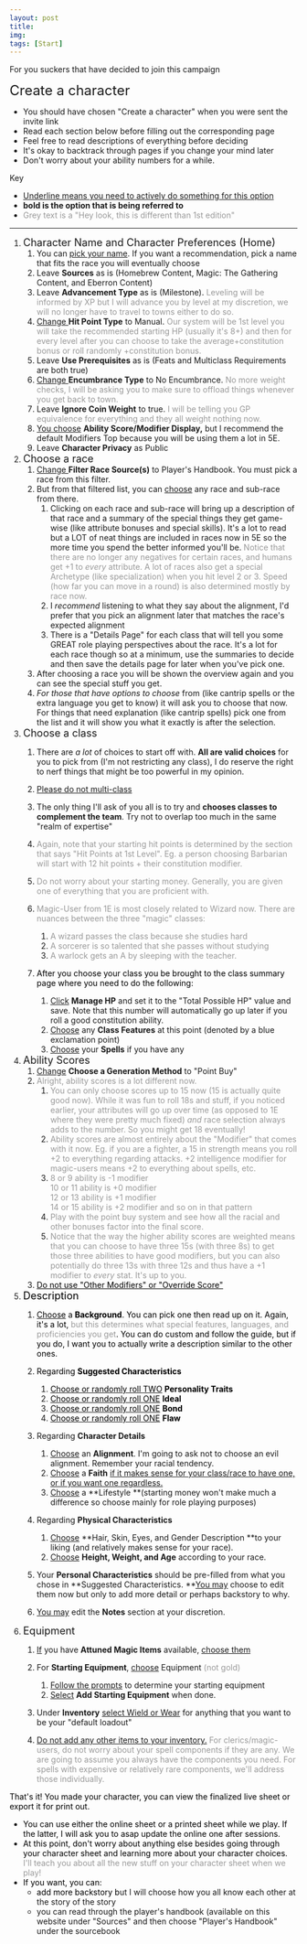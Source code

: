 ```yaml
---
layout: post
title: 
img: 
tags: [Start]
---
```


For you suckers that have decided to join this campaign <!--endexcerpt-->

<span style="font-size: 24px;">Create a character</span>

*   You should have chosen "Create a character" when you were sent the invite link
*   Read each section below before filling out the corresponding page
*   Feel free to read descriptions of everything before deciding
*   It's okay to backtrack through pages if you change your mind later
*   Don't worry about your ability numbers for a while.

Key

*   <span style="text-decoration: underline;">Underline means you need to actively do something for this option</span>
*   **bold is the option that is being referred to**
*   <span style="color: #999999;">Grey text is a "Hey look, this is different than 1st edition"</span>

* * *

1.  <span style="font-size: 18px;">Character Name and Character Preferences (Home)</span>
    1.  You can <span style="text-decoration: underline;">pick your name</span>. If you want a recommendation, pick a name that fits the race you will eventually choose
    2.  Leave **Sources** as is (Homebrew Content, Magic: The Gathering Content, and Eberron Content)
    3.  Leave **Advancement Type** as is (Milestone). <span style="color: #999999;">Leveling will be informed by XP but I will advance you by level at my discretion, we will no longer have to travel to towns either to do so.</span>
    4.  <span style="text-decoration: underline;">Change </span>**Hit Point Type** to Manual. <span style="color: #999999;">Our system will be 1st level you will take the recommended starting HP (usually it's 8+) and then for every level after you can choose to take the average+constitution bonus or roll randomly +constitution bonus.</span>
    5.  Leave **Use Prerequisites** as is (Feats and Multiclass Requirements are both true)
    6.  <span style="text-decoration: underline;">Change </span>**Encumbrance Type** to No Encumbrance. <span style="color: #999999;">No more weight checks, I will be asking you to make sure to offload things whenever you get back to town.</span>
    7.  Leave **Ignore Coin Weight** to true. <span style="color: #999999;">I will be telling you GP equivalence for everything and they all weight nothing now.</span>
    8.  <span style="text-decoration: underline;">You choose</span> **Ability Score/Modifier Display,** but I recommend the default Modifiers Top because you will be using them a lot in 5E. 
    9.  Leave **Character Privacy** as Public
2.  <span style="font-size: 18px;">Choose a race</span>
    1.  <span style="text-decoration: underline;">Change </span>**Filter Race Source(s)** to Player's Handbook. You must pick a race from this filter.
    2.  But from that filtered list, you can <span style="text-decoration: underline;">choose</span> any race and sub-race from there.
        1.  Clicking on each race and sub-race will bring up a description of that race and a summary of the special things they get game-wise (like attribute bonuses and special skills). It's a lot to read but a LOT of neat things are included in races now in 5E so the more time you spend the better informed you'll be. <span style="color: #999999;">Notice that there are no longer any negatives for certain races, and humans get +1 to _every_ attribute. A lot of races also get a special Archetype (like specialization) when you hit level 2 or 3\. Speed (how far you can move in a round) is also determined mostly by race now.</span>
        2.  I _recommend_ listening to what they say about the alignment, I'd prefer that you pick an alignment later that matches the race's expected alignment
        3.  There is a "Details Page" for each class that will tell you some GREAT role playing perspectives about the race. It's a lot for each race though so at a minimum, use the summaries to decide and then save the details page for later when you've pick one.
    3.  After choosing a race you will be shown the overview again and you can see the special stuff you get.
    4.  _For those that have options to choose_ from (like cantrip spells or the extra language you get to know) it will ask you to choose that now. For things that need explanation (like cantrip spells) pick one from the list and it will show you what it exactly is after the selection.
3.  <span style="font-size: 18px;">Choose a class</span>
    1.  There are _a lot_ of choices to start off with. **All are valid choices** for you to pick from (I'm not restricting any class), I do reserve the right to nerf things that might be too powerful in my opinion.
    2.  <span style="text-decoration: underline;">Please do not multi-class</span>
    3.  The only thing I'll ask of you all is to try and **chooses classes to complement the team**. Try not to overlap too much in the same "realm of expertise"
    4.  <span style="color: #999999;">Again, note that your starting hit points is determined by the section that says "Hit Points at 1st Level". Eg. a person choosing Barbarian will start with 12 hit points + their constitution modifier.</span>
    5.  <span style="color: #999999;">Do not worry about your starting money. Generally, you are given one of everything that you are proficient with.</span>
    6.  <span style="color: #999999;">Magic-User from 1E is most closely related to Wizard now. There are nuances between the three "magic" classes:</span>
        1.  <span style="color: #999999;">A wizard passes the class because she studies hard</span>
        2.  <span style="color: #999999;">A sorcerer is so talented that she passes without studying</span>
        3.  <span style="color: #999999;">A warlock gets an A by sleeping with the teacher.</span>
    7.  <span style="color: #000000;">After you choose your class you be brought to the class summary page where you need to do the following:</span>  

        1.  <span style="text-decoration: underline;">Click</span> **Manage HP** and set it to the "Total Possible HP" value and save. Note that this number will automatically go up later if you roll a good constitution ability.
        2.  <span style="text-decoration: underline;">Choose</span> any **Class Features** at this point (denoted by a blue exclamation point)
        3.  <span style="text-decoration: underline;">Choose</span> your **Spells** if you have any
4.  <span style="font-size: 18px;">Ability Scores</span>
    1.  <span style="text-decoration: underline;">Change</span> **Choose a Generation Method** to "Point Buy"
    2.  <span style="color: #999999;">Alright, ability scores is a lot different now. </span>
        1.  <span style="color: #999999;">You can only choose scores up to 15 now (15 is actually quite good now). While it was fun to roll 18s and stuff, if you noticed earlier, your attributes will go up over time (as opposed to 1E where they were pretty much fixed) _and_ race selection always adds to the number. So you might get 18 eventually!</span> 
        2.  <span style="color: #999999;">Ability scores are almost entirely about the "Modifier" that comes with it now. Eg. if you are a fighter, a 15 in strength means you roll +2 to everything regarding attacks. +2 intelligence modifier for magic-users means +2 to everything about spells, etc.</span>
        3.  <span style="color: #999999;">8 or 9 ability is -1 modifier  
            10 or 11 ability is +0 modifier  
            12 or 13 ability is +1 modifier  
            14 or 15 ability is +2 modifier and so on in that pattern</span>
        4.  <span style="color: #999999;">Play with the point buy system and see how all the racial and other bonuses factor into the final score.</span>
        5.  <span style="color: #999999;">Notice that the way the higher ability scores are weighted means that you can choose to have three 15s (with three 8s) to get those three abilities to have good modifiers, but you can also potentially do three 13s with three 12s and thus have a +1 modifier to _every_ stat. It's up to you.</span>
    3.  <span style="text-decoration: underline;"><span style="color: #000000;"><span style="color: #999999;"><span style="color: #000000; text-decoration: underline;">Do not use "Other Modifiers" or "Override Score"</span></span></span></span>
5.  <span style="color: #000000; font-size: 18px;"><span style="color: #999999;"><span style="color: #000000;">Description</span></span></span>
    1.  <span style="text-decoration: underline;"><span style="color: #000000;"><span style="color: #999999;"><span style="color: #000000;">Choose</span></span></span></span><span style="color: #000000;"><span style="color: #999999;"> <span style="color: #000000;">a **Background**. You can pick one then read up on it. Again, it's a lot, <span style="color: #999999;">but this determines what special features, languages, and proficiencies you get</span>. You can do custom and follow the guide, but if you do, I want you to actually write a description similar to the other ones.</span></span></span>
    2.  <span style="color: #000000;"><span style="color: #999999;"><span style="color: #000000;">Regarding **Suggested Characteristics**</span></span></span>
        1.  <span style="text-decoration: underline;"><span style="color: #000000;"><span style="color: #999999;"><span style="color: #000000;">Choose or randomly roll TWO</span></span></span></span><span style="color: #000000;"><span style="color: #999999;"><span style="color: #000000;"> **Personality Traits**</span></span></span>
        2.  <span style="text-decoration: underline;"><span style="color: #000000;"><span style="color: #999999;"><span style="color: #000000;">Choose or randomly roll ONE</span></span></span></span><span style="color: #000000;"><span style="color: #999999;"><span style="color: #000000;"> **Ideal**</span></span></span>
        3.  <span style="text-decoration: underline;"><span style="color: #000000;"><span style="color: #999999;"><span style="color: #000000;">Choose or randomly roll ONE</span></span></span></span><span style="color: #000000;"><span style="color: #999999;"><span style="color: #000000;"> **Bond**</span></span></span>
        4.  <span style="text-decoration: underline;"><span style="color: #000000;"><span style="color: #999999;"><span style="color: #000000;">Choose or randomly roll ONE</span></span></span></span><span style="color: #000000;"><span style="color: #999999;"><span style="color: #000000;"> **Flaw**</span></span></span>
    3.  Regarding **Character Details**  

        1.  <span style="text-decoration: underline;">Choose</span> an **Alignment**. I'm going to ask not to choose an evil alignment. Remember your racial tendency.
        2.  <span style="text-decoration: underline;">Choose</span> a **Faith** <span style="text-decoration: underline;">if it makes sense for your class/race to have one, or if you want one regardless.</span>
        3.  <span style="text-decoration: underline;">Choose</span> a **Lifestyle **(starting money won't make much a difference so choose mainly for role playing purposes)
    4.  Regarding **Physical Characteristics**
        1.  <span style="text-decoration: underline;">Choose</span> **Hair, Skin, Eyes, and Gender Description **to your liking (and relatively makes sense for your race).
        2.  <span style="text-decoration: underline;">Choose</span> **Height, Weight, and Age** according to your race.
    5.  Your **Personal Characteristics** should be pre-filled from what you chose in **Suggested Characteristics. **<span style="text-decoration: underline;">You </span><span style="text-decoration: underline;">may</span> choose to edit them now but only to add more detail or perhaps backstory to why.
    6.  <span style="text-decoration: underline;">You may</span> edit the **Notes** section at your discretion.
6.  <span style="font-size: 18px;">Equipment</span>
    1.  <span style="text-decoration: underline;">If</span> you have **Attuned Magic Items** available, <span style="text-decoration: underline;">choose them</span>
    2.  For **Starting Equipment**, <span style="text-decoration: underline;">choose</span> Equipment <span style="color: #999999;">(not gold)</span>  

        1.  <span style="text-decoration: underline;">Follow the prompts</span> to determine your starting equipment
        2.  <span style="text-decoration: underline;">Select</span> **Add Starting Equipment** when done.
    3.  Under **Inventory** <span style="text-decoration: underline;">select Wield or Wear</span> for anything that you want to be your "default loadout"
    4.  <span style="text-decoration: underline;">Do not add any other items to your inventory.</span> <span style="color: #999999;">For clerics/magic-users, do not worry about your spell components if they are any. We are going to assume you always have the components you need. For spells with expensive or relatively rare components, we'll address those individually.</span>

<span style="color: #000000;">That's it! You made your character, you can view the finalized live sheet or export it for print out.</span>

*   <span style="color: #000000;">You can use either the online sheet or a printed sheet while we play. If the latter, I will ask you to asap update the online one after sessions.</span>
*   <span style="color: #000000;">At this point, don't worry about anything else besides going through your character sheet and learning more about your character choices. <span style="color: #999999;">I'll teach you about all the new stuff on your character sheet when we play!</span></span>
*   <span style="color: #000000;">If you want, you can:</span>
    *   <span style="color: #000000;">add more backstory b</span>ut I will choose how you all know each other at the story of the story
    *   you can read through the player's handbook (available on this website under "Sources" and then choose "Player's Handbook" under the sourcebook